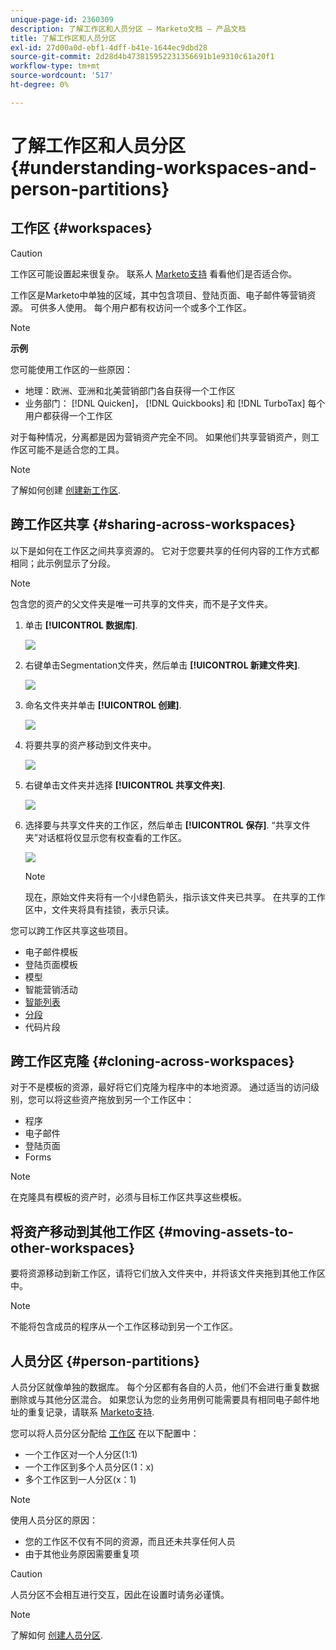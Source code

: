 ```yaml
---
unique-page-id: 2360309
description: 了解工作区和人员分区 — Marketo文档 — 产品文档
title: 了解工作区和人员分区
exl-id: 27d00a0d-ebf1-4dff-b41e-1644ec9dbd28
source-git-commit: 2d28d4b473815952231356691b1e9310c61a20f1
workflow-type: tm+mt
source-wordcount: '517'
ht-degree: 0%

---
```


# 了解工作区和人员分区 {#understanding-workspaces-and-person-partitions}

## 工作区 {#workspaces}

>[!CAUTION]
>
>工作区可能设置起来很复杂。 联系人 [Marketo支持](https://nation.marketo.com/t5/Support/ct-p/Support) 看看他们是否适合你。

工作区是Marketo中单独的区域，其中包含项目、登陆页面、电子邮件等营销资源。 可供多人使用。 每个用户都有权访问一个或多个工作区。

>[!NOTE]
>
>**示例**
>
>您可能使用工作区的一些原因：
>
>* 地理：欧洲、亚洲和北美营销部门各自获得一个工作区
>* 业务部门： [!DNL Quicken]， [!DNL Quickbooks] 和 [!DNL TurboTax] 每个用户都获得一个工作区
>
>对于每种情况，分离都是因为营销资产完全不同。 如果他们共享营销资产，则工作区可能不是适合您的工具。

>[!NOTE]
>
>了解如何创建 [创建新工作区](/help/marketo/product-docs/administration/workspaces-and-person-partitions/create-a-new-workspace.md).

## 跨工作区共享 {#sharing-across-workspaces}

以下是如何在工作区之间共享资源的。 它对于您要共享的任何内容的工作方式都相同；此示例显示了分段。

>[!NOTE]
>
>包含您的资产的父文件夹是唯一可共享的文件夹，而不是子文件夹。

1. 单击 **[!UICONTROL 数据库]**.

   ![](assets/understanding-workspaces-and-person-partitions-1.png)

1. 右键单击Segmentation文件夹，然后单击 **[!UICONTROL 新建文件夹]**.

   ![](assets/understanding-workspaces-and-person-partitions-2.png)

1. 命名文件夹并单击 **[!UICONTROL 创建]**.

   ![](assets/understanding-workspaces-and-person-partitions-3.png)

1. 将要共享的资产移动到文件夹中。

   ![](assets/understanding-workspaces-and-person-partitions-4.png)

1. 右键单击文件夹并选择 **[!UICONTROL 共享文件夹]**.

   ![](assets/understanding-workspaces-and-person-partitions-5.png)

1. 选择要与共享文件夹的工作区，然后单击 **[!UICONTROL 保存]**. “共享文件夹”对话框将仅显示您有权查看的工作区。

   ![](assets/understanding-workspaces-and-person-partitions-6.png)

   >[!NOTE]
   >
   >现在，原始文件夹将有一个小绿色箭头，指示该文件夹已共享。 在共享的工作区中，文件夹将具有挂锁，表示只读。

您可以跨工作区共享这些项目。

* 电子邮件模板
* 登陆页面模板
* 模型
* 智能营销活动
* [智能列表](/help/marketo/product-docs/core-marketo-concepts/smart-lists-and-static-lists/using-smart-lists/reference-a-list-or-smart-list-across-workspaces.md)
* [分段](/help/marketo/product-docs/administration/workspaces-and-person-partitions/share-segmentations-across-workspaces-and-partitions.md)
* 代码片段

## 跨工作区克隆 {#cloning-across-workspaces}

对于不是模板的资源，最好将它们克隆为程序中的本地资源。  通过适当的访问级别，您可以将这些资产拖放到另一个工作区中：

* 程序
* 电子邮件
* 登陆页面
* Forms

>[!NOTE]
>
>在克隆具有模板的资产时，必须与目标工作区共享这些模板。

## 将资产移动到其他工作区 {#moving-assets-to-other-workspaces}

要将资源移动到新工作区，请将它们放入文件夹中，并将该文件夹拖到其他工作区中。

>[!NOTE]
>
>不能将包含成员的程序从一个工作区移动到另一个工作区。

## 人员分区 {#person-partitions}

人员分区就像单独的数据库。 每个分区都有各自的人员，他们不会进行重复数据删除或与其他分区混合。 如果您认为您的业务用例可能需要具有相同电子邮件地址的重复记录，请联系 [Marketo支持](https://nation.marketo.com/t5/Support/ct-p/Support).

您可以将人员分区分配给  [工作区](create-a-new-workspace.md) 在以下配置中：

* 一个工作区对一个人分区(1:1)
* 一个工作区到多个人员分区(1：x)
* 多个工作区到一人分区(x：1)

>[!NOTE]
>
>使用人员分区的原因：
>
>* 您的工作区不仅有不同的资源，而且还未共享任何人员
>* 由于其他业务原因需要重复项

>[!CAUTION]
>
>人员分区不会相互进行交互，因此在设置时请务必谨慎。

>[!NOTE]
>
>了解如何 [创建人员分区](/help/marketo/product-docs/administration/workspaces-and-person-partitions/create-a-person-partition.md).
